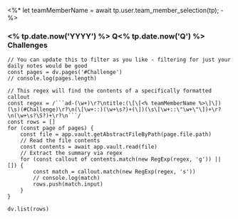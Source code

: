<%*
let teamMemberName = await tp.user.team_member_selection(tp);
-%>
### <% tp.date.now('YYYY') %>  Q<% tp.date.now('Q') %>  Challenges

```dataviewjs
// You can update this to filter as you like - filtering for just your daily notes would be good
const pages = dv.pages('#Challenge')
// console.log(pages.length)

// This regex will find the contents of a specifically formatted callout
const regex = /```ad-(\w+)\r?\ntitle:(\[\[<% teamMemberName %>\]\])(\s)(#Challenge)\r?\n(\[\w+::)(\w+\s?)+(\])(\s\[\w+::\"\w+\"\])+\r?\n(\w+\s?\S?)+\r?\n```/
const rows = []
for (const page of pages) {
    const file = app.vault.getAbstractFileByPath(page.file.path)
    // Read the file contents
    const contents = await app.vault.read(file)
    // Extract the summary via regex
    for (const callout of contents.match(new RegExp(regex, 'g')) || []) {
        const match = callout.match(new RegExp(regex, 's')) 
        // console.log(match)
        rows.push(match.input)
    }
}

dv.list(rows)

```

